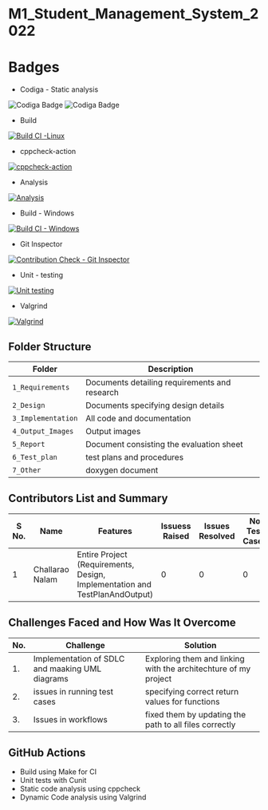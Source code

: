 # M1_Student_Management_System_2022

# Badges

* Codiga - Static analysis

![Codiga Badge](https://api.codiga.io/project/32235/score/svg)
![Codiga Badge](https://api.codiga.io/project/32235/status/svg)

* Build

[![Build CI -Linux](https://github.com/ChallaraoNalam/M1_Student_Management_System_2022/actions/workflows/c-cpp.yml/badge.svg)](https://github.com/ChallaraoNalam/M1_Student_Management_System_2022/actions/workflows/c-cpp.yml)

* cppcheck-action

[![cppcheck-action](https://github.com/ChallaraoNalam/M1_Student_Management_System_2022/actions/workflows/cppcheck-action.yml/badge.svg)](https://github.com/ChallaraoNalam/M1_Student_Management_System_2022/actions/workflows/cppcheck-action.yml)

* Analysis

[![Analysis](https://github.com/ChallaraoNalam/M1_Student_Management_System_2022/actions/workflows/Analysis.yml/badge.svg)](https://github.com/ChallaraoNalam/M1_Student_Management_System_2022/actions/workflows/Analysis.yml)

* Build - Windows

[![Build CI - Windows](https://github.com/ChallaraoNalam/M1_Student_Management_System_2022/actions/workflows/Build_Windows.yml/badge.svg)](https://github.com/ChallaraoNalam/M1_Student_Management_System_2022/actions/workflows/Build_Windows.yml)

* Git Inspector

[![Contribution Check - Git Inspector](https://github.com/ChallaraoNalam/M1_Student_Management_System_2022/actions/workflows/git_inspector.yml/badge.svg)](https://github.com/ChallaraoNalam/M1_Student_Management_System_2022/actions/workflows/git_inspector.yml)

* Unit - testing

[![Unit testing](https://github.com/ChallaraoNalam/M1_Student_Management_System_2022/actions/workflows/unit-test.yml/badge.svg)](https://github.com/ChallaraoNalam/M1_Student_Management_System_2022/actions/workflows/unit-test.yml/)

* Valgrind

[![Valgrind](https://github.com/ChallaraoNalam/M1_Student_Management_System_2022/actions/workflows/valgrind.yml/badge.svg)](https://github.com/ChallaraoNalam/M1_Student_Management_System_2022/actions/workflows/valgrind.yml)


## Folder Structure
Folder             | Description
-------------------| -----------------------------------------
`1_Requirements`   | Documents detailing requirements and research
`2_Design`         | Documents specifying design details
`3_Implementation` | All code and documentation
`4_Output_Images`  | Output images 
`5_Report`         |Document consisting the evaluation sheet
`6_Test_plan`      |test plans and procedures
`7_Other`         |doxygen document


## Contributors List and Summary
S No. |  Name               |    Features    | Issuess Raised |Issues Resolved|No Test Cases|Test Case Pass
-------|---------------------|----------------|----------------|---------------|-------------|--------------
1      | Challarao Nalam  | Entire Project (Requirements, Design, Implementation and TestPlanAndOutput)  | 0        |0  | 0 | 0  

## Challenges Faced and How Was It Overcome
| No. | Challenge | Solution
|-----|-----------|--------
|1. | Implementation of SDLC and maaking UML diagrams | Exploring them and linking with the architechture of my project 
|2. | issues in running test cases | specifying correct return values for functions
|3. | Issues in workflows | fixed them by updating the path to all files correctly

## GitHub Actions
* Build using Make for CI
* Unit tests with Cunit
* Static code analysis using cppcheck
* Dynamic Code analysis using Valgrind
